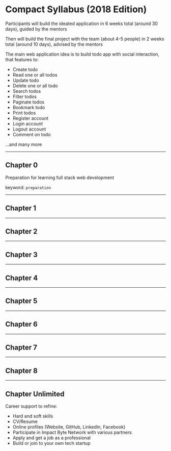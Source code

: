 # Compact Syllabus (2018 Edition)

Participants will build the ideated application in 6 weeks total (around 30 days), guided by the mentors

Then will build the final project with the team (about 4-5 people) in 2 weeks total (around 10 days), advised by the mentors

The main web application idea is to build todo app with social interaction, that features to:

* Create todo
* Read one or all todos
* Update todo
* Delete one or all todo
* Search todos
* Filter todos
* Paginate todos
* Bookmark todo
* Print todos
* Register account
* Login account
* Logout account
* Comment on todo

...and many more

---

## Chapter 0

Preparation for learning full stack web development

keyword: `preparation`

---

## Chapter 1

---

## Chapter 2

---

## Chapter 3

---

## Chapter 4

---

## Chapter 5

---

## Chapter 6

---

## Chapter 7

---

## Chapter 8

---

## Chapter Unlimited

Career support to refine:

* Hard and soft skills
* CV/Resume
* Online profiles (Website, GitHub, LinkedIn, Facebook)
* Participate in Impact Byte Network with various partners
* Apply and get a job as a professional
* Build or join to your own tech startup

